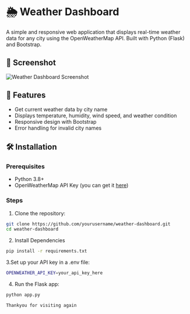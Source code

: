 # 🌦️ Weather Dashboard

A simple and responsive web application that displays real-time weather data for any city using the OpenWeatherMap API. Built with Python (Flask) and Bootstrap.

## 📸 Screenshot

![Weather Dashboard Screenshot](screenshot.png)

## 🚀 Features

- Get current weather data by city name
- Displays temperature, humidity, wind speed, and weather condition
- Responsive design with Bootstrap
- Error handling for invalid city names

## 🛠️ Installation

### Prerequisites

- Python 3.8+
- OpenWeatherMap API Key (you can get it [here](https://openweathermap.org/api))

### Steps

1. Clone the repository:

```bash
git clone https://github.com/yourusername/weather-dashboard.git
cd weather-dashboard
```

2. Install Dependencies

```bash
pip install -r requirements.txt
```
3.Set up your API key in a .env file:
```bash
OPENWEATHER_API_KEY=your_api_key_here
```
4. Run the Flask app:
```bash
python app.py

Thankyou for visiting again

